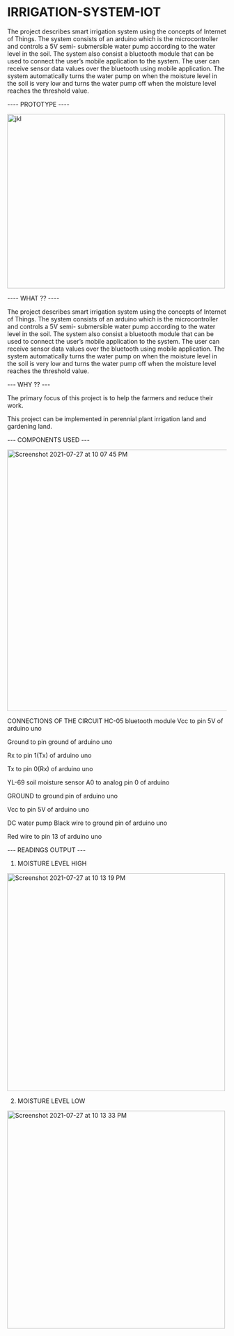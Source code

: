 # IRRIGATION-SYSTEM-IOT
The project describes smart irrigation system using the concepts of Internet of Things. The system consists of an arduino which is the microcontroller and controls a 5V semi- submersible water pump according to the water level in the soil. The system also consist a bluetooth module that can be used to connect the user’s mobile application to the system. The user can receive sensor data values over the bluetooth using mobile application. The system automatically turns the water pump on when the moisture level in the soil is very low and turns the water pump off when the moisture level reaches the threshold value.

---- PROTOTYPE ----

<img width="500" height="400" alt="jkl" src="https://user-images.githubusercontent.com/43498926/127189824-40bd9cd5-2a8f-45a4-a38e-badf1ab38743.jpeg">

---- WHAT ?? ----

The project describes smart irrigation system using the concepts of Internet of Things. The system consists of an arduino which is the microcontroller and controls a 5V semi- submersible water pump according to the water level in the soil. The system also consist a bluetooth module that can be used to connect the user’s mobile application to the system. The user can receive sensor data values over the bluetooth using mobile application. The system automatically turns the water pump on when the moisture level in the soil is very low and turns the water pump off when the moisture level reaches the threshold value.

---  WHY ?? ---

The primary focus of this project is to help the farmers and reduce their work.

This project can be implemented in perennial plant irrigation land and gardening land.

--- COMPONENTS USED ---

<img width="600" alt="Screenshot 2021-07-27 at 10 07 45 PM" src="https://user-images.githubusercontent.com/43498926/127193406-c8541a08-e638-4798-868c-193c8cbf0403.png">

CONNECTIONS OF THE CIRCUIT
HC-05 bluetooth module
Vcc to pin 5V of arduino uno

Ground to pin ground of arduino uno

Rx to pin 1(Tx) of arduino uno

Tx to pin 0(Rx) of arduino uno

YL-69 soil moisture sensor
A0 to analog pin 0 of arduino

GROUND to ground pin of arduino uno

Vcc to pin 5V of arduino uno

DC water pump
Black wire to ground pin of arduino uno

Red wire to pin 13 of arduino uno

--- READINGS OUTPUT ---

1.  MOISTURE LEVEL HIGH
<img width="500" alt="Screenshot 2021-07-27 at 10 13 19 PM" src="https://user-images.githubusercontent.com/43498926/127194327-4851e589-3931-4fd1-ad51-002de7a455d5.png">

2. MOISTURE LEVEL LOW
<img width="500" alt="Screenshot 2021-07-27 at 10 13 33 PM" src="https://user-images.githubusercontent.com/43498926/127194442-5ff520e7-3154-42a3-acea-035668292291.png">

